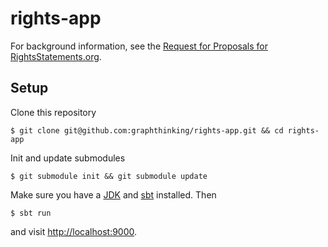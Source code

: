 # rights-app

For background information, see the [Request for Proposals for
RightsStatements.org](http://pro.europeana.eu/page/request-for-proposals-for-rightsstatements-org).

## Setup

Clone this repository

    $ git clone git@github.com:graphthinking/rights-app.git && cd rights-app

Init and update submodules

    $ git submodule init && git submodule update

Make sure you have a
[JDK](http://www.oracle.com/technetwork/java/javase/downloads/jdk8-downloads-2133151.html)
and [sbt](http://www.scala-sbt.org/download.html) installed. Then

    $ sbt run

and visit [http://localhost:9000](http://localhost:9000).
